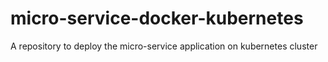 # micro-service-docker-kubernetes
A repository to deploy the micro-service application on kubernetes cluster
